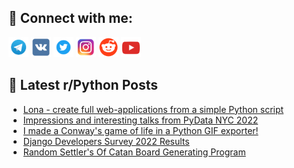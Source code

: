 ## 🔎 Connect with me:
[<img src="https://github.com/bullbesh/bullbesh/blob/main/images/Telegram.png" width="32" height="32" />](https://t.me/bullbesh)
[<img src="https://github.com/bullbesh/bullbesh/blob/main/images/VK.png" width="32" height="32" />](https://vk.com/bullbesh)
[<img src="https://github.com/bullbesh/bullbesh/blob/main/images/Twitter.png" width="32" height="32" />](https://twitter.com/bullbesh1)
[<img src="https://github.com/bullbesh/bullbesh/blob/main/images/Instagram.png" width="32" height="32" />](https://www.instagram.com/bullbesh)
[<img src="https://github.com/bullbesh/bullbesh/blob/main/images/Reddit.png" width="32" height="32" />](https://www.reddit.com/user/bullbesh)
[<img src="https://github.com/bullbesh/bullbesh/blob/main/images/YouTube.png" width="32" height="32" />](https://www.youtube.com/channel/UCtfjRs6uzgq5mfm8S06WTcg)

## 📕 Latest r/Python Posts
<!-- BLOG-POST-LIST:START -->
- [Lona - create full web-applications from a simple Python script](https://www.reddit.com/r/Python/comments/11wppu7/lona_create_full_webapplications_from_a_simple/)
- [Impressions and interesting talks from PyData NYC 2022](https://www.reddit.com/r/Python/comments/11wnkdt/impressions_and_interesting_talks_from_pydata_nyc/)
- [I made a Conway&#39;s game of life in a Python GIF exporter!](https://www.reddit.com/r/Python/comments/11wmoj0/i_made_a_conways_game_of_life_in_a_python_gif/)
- [Django Developers Survey 2022 Results](https://www.reddit.com/r/Python/comments/11wk31n/django_developers_survey_2022_results/)
- [Random Settler&#39;s Of Catan Board Generating Program](https://www.reddit.com/r/Python/comments/11wjz95/random_settlers_of_catan_board_generating_program/)
<!-- BLOG-POST-LIST:END -->
